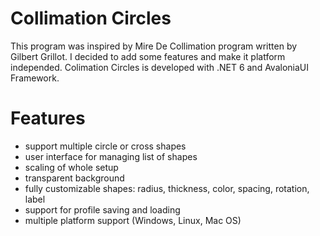 # Collimation Circles

This program was inspired by Mire De Collimation program written by Gilbert Grillot. I decided to add some features and make it platform independed. 
Colimation Circles is developed with .NET 6 and AvaloniaUI Framework.

# Features
- support multiple circle or cross shapes
- user interface for managing list of shapes
- scaling of whole setup
- transparent background
- fully customizable shapes: radius, thickness, color, spacing, rotation, label
- support for profile saving and loading
- multiple platform support (Windows, Linux, Mac OS)
